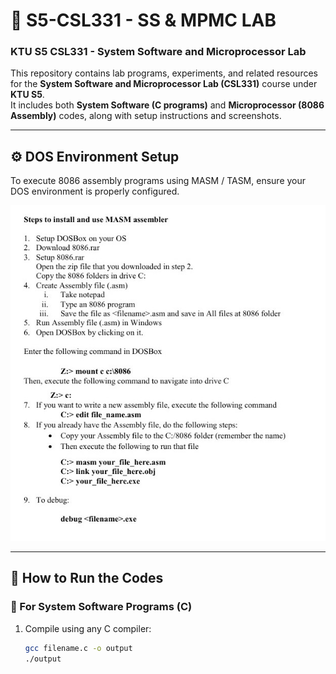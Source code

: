 # 🧠 S5-CSL331 - SS & MPMC LAB

### KTU S5 CSL331 - System Software and Microprocessor Lab

This repository contains lab programs, experiments, and related resources for the **System Software and Microprocessor Lab (CSL331)** course under **KTU S5**.  
It includes both **System Software (C programs)** and **Microprocessor (8086 Assembly)** codes, along with setup instructions and screenshots.

---

## ⚙️ DOS Environment Setup

To execute 8086 assembly programs using MASM / TASM, ensure your DOS environment is properly configured.

<p align="center">
  <img src="IMAGES/DOS%20setup.jpg" alt="DOS Setup" width="600">
</p>

---

## 🚀 How to Run the Codes

### 🧩 For System Software Programs (C)
1. Compile using any C compiler:
   ```bash
   gcc filename.c -o output
   ./output
